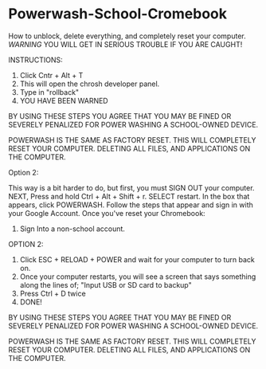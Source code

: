 # Powerwash-School-Cromebook
How to unblock, delete everything, and completely reset your computer.  *WARNING* YOU WILL GET IN SERIOUS TROUBLE IF YOU ARE CAUGHT!

INSTRUCTIONS:

1. Click Cntr + Alt + T
2. This will open the chrosh developer panel.
3. Type in "rollback"
4. YOU HAVE BEEN WARNED


BY USING THESE STEPS YOU AGREE THAT YOU MAY BE FINED OR SEVERELY PENALIZED FOR POWER WASHING A SCHOOL-OWNED DEVICE.  

POWERWASH IS THE SAME AS FACTORY RESET.  THIS WILL COMPLETELY RESET YOUR COMPUTER.  DELETING ALL FILES, AND APPLICATIONS ON THE COMPUTER.

Option 2:

This way is a bit harder to do, but first, you must SIGN OUT your computer.  
NEXT, Press and hold Ctrl + Alt + Shift + r.
SELECT restart.
In the box that appears, click POWERWASH.
Follow the steps that appear and sign in with your Google Account.
Once you've reset your Chromebook:
1. Sign Into a non-school account.

OPTION 2:
1. Click ESC + RELOAD + POWER and wait for your computer to turn back on. 
2. Once your computer restarts, you will see a screen that says something along the lines of; "Input USB or SD card to backup"
3. Press Ctrl + D twice
4. DONE! 


BY USING THESE STEPS YOU AGREE THAT YOU MAY BE FINED OR SEVERELY PENALIZED FOR POWER WASHING A SCHOOL-OWNED DEVICE.  

POWERWASH IS THE SAME AS FACTORY RESET.  THIS WILL COMPLETELY RESET YOUR COMPUTER.  DELETING ALL FILES, AND APPLICATIONS ON THE COMPUTER.
